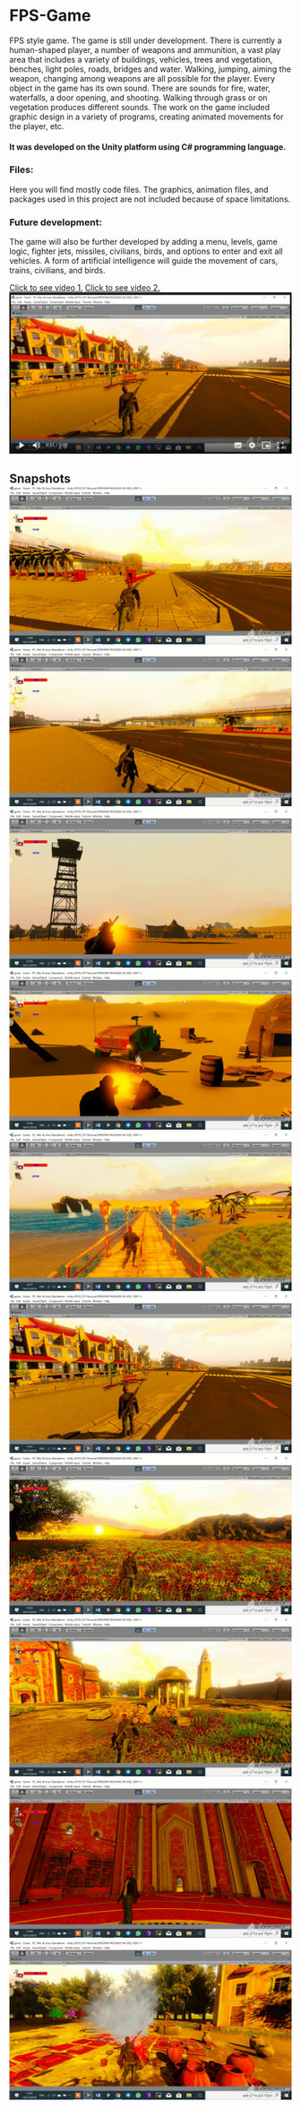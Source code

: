 # FPS-Game

FPS style game. The game is still under development. There is currently a human-shaped player, a number of weapons and ammunition, a vast play area that includes a variety of buildings, vehicles, trees and vegetation, benches, light poles, roads, bridges and water. Walking, jumping, aiming the weapon, changing among weapons are all possible for the player. Every object in the game has its own sound. There are sounds for fire, water, waterfalls, a door opening, and shooting. Walking through grass or on vegetation produces different sounds. The work on the game included graphic design in a variety of programs, creating animated movements for the player, etc.
#### It was developed on the Unity platform using C# programming language.

### Files:
Here you will find mostly code files. The graphics, animation files, and packages used in this project are not included because of space limitations.

### Future development:
The game will also be further developed by adding a menu, levels, game logic, fighter jets, missiles, civilians, birds, and options to enter and exit all vehicles. A form of artificial intelligence will guide the movement of cars, trains, civilians, and birds.

<a href="https://drive.google.com/file/d/1kdLs7ZJMRZ5cBwXQopiBGJcWhhuAVpVK/view?usp=sharing">Click to see video 1.</a>
<a href="https://drive.google.com/file/d/1Jf6LLZn53ZcPKEfotTlRgA0Zg9Op1sKg/view?usp=sharing">Click to see video 2.</a>
![](images/1.png)

**Snapshots**
![](images/2.png)
![](images/3.png)
![](images/4.png)
![](images/5.png)
![](images/6.png)
![](images/7.png)
![](images/8.png)
![](images/9.png)
![](images/10.png)
![](images/11.png)
-----------------------------
